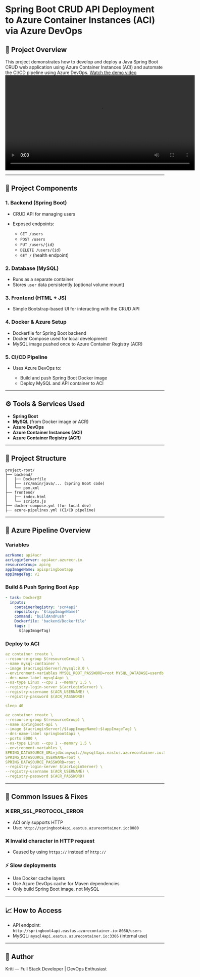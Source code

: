 # Spring Boot CRUD API Deployment to Azure Container Instances (ACI) via Azure DevOps

## 🌟 Project Overview

This project demonstrates how to develop and deploy a Java Spring Boot CRUD web application using Azure Container Instances (ACI) and automate the CI/CD pipeline using Azure DevOps.
[Watch the demo video](https://github.com/yesiamkriti/celebal-final-assignment/blob/main/frontend/Untitled%20video%20-%20Made%20with%20Clipchamp.mp4)
<video src="https://github.com/yesiamkriti/celebal-final-assignment/blob/main/frontend/Untitled%20video%20-%20Made%20with%20Clipchamp.mp4" width="600" controls></video>

---

## 📄 Project Components

### 1. **Backend (Spring Boot)**

- CRUD API for managing users
- Exposed endpoints:

  - `GET /users`
  - `POST /users`
  - `PUT /users/{id}`
  - `DELETE /users/{id}`
  - `GET /` (health endpoint)

### 2. **Database (MySQL)**

- Runs as a separate container
- Stores `user` data persistently (optional volume mount)

### 3. **Frontend (HTML + JS)**

- Simple Bootstrap-based UI for interacting with the CRUD API

### 4. **Docker & Azure Setup**

- Dockerfile for Spring Boot backend
- Docker Compose used for local development
- MySQL image pushed once to Azure Container Registry (ACR)

### 5. **CI/CD Pipeline**

- Uses Azure DevOps to:

  - Build and push Spring Boot Docker image
  - Deploy MySQL and API container to ACI

---

## ⚙️ Tools & Services Used

- **Spring Boot**
- **MySQL** (from Docker image or ACR)
- **Azure DevOps**
- **Azure Container Instances (ACI)**
- **Azure Container Registry (ACR)**

---

## 📁 Project Structure

```
project-root/
├── backend/
│   ├── Dockerfile
│   ├── src/main/java/... (Spring Boot code)
│   └── pom.xml
├── frontend/
│   ├── index.html
│   └── scripts.js
├── docker-compose.yml (for local dev)
├── azure-pipelines.yml (CI/CD pipeline)
```

---

## 🚀 Azure Pipeline Overview

### **Variables**

```yaml
acrName: api4acr
acrLoginServer: api4acr.azurecr.io
resourceGroup: apirg
appImageName: apispringbootapp
appImageTag: v1
```

### **Build & Push Spring Boot App**

```yaml
- task: Docker@2
  inputs:
    containerRegistry: 'scn4api'
    repository: '$(appImageName)'
    command: 'buildAndPush'
    Dockerfile: 'backend/Dockerfile'
    tags: |
      $(appImageTag)
```

### **Deploy to ACI**

```yaml
az container create \
--resource-group $(resourceGroup) \
--name mysql-container \
--image $(acrLoginServer)/mysql:8.0 \
--environment-variables MYSQL_ROOT_PASSWORD=root MYSQL_DATABASE=userdb \
--dns-name-label mysql4api \
--os-type Linux --cpu 1 --memory 1.5 \
--registry-login-server $(acrLoginServer) \
--registry-username $(ACR_USERNAME) \
--registry-password $(ACR_PASSWORD)

sleep 40

az container create \
--resource-group $(resourceGroup) \
--name springboot-api \
--image $(acrLoginServer)/$(appImageName):$(appImageTag) \
--dns-name-label springboot4api \
--ports 8080 \
--os-type Linux --cpu 1 --memory 1.5 \
--environment-variables \
SPRING_DATASOURCE_URL=jdbc:mysql://mysql4api.eastus.azurecontainer.io:3306/userdb \
SPRING_DATASOURCE_USERNAME=root \
SPRING_DATASOURCE_PASSWORD=root \
--registry-login-server $(acrLoginServer) \
--registry-username $(ACR_USERNAME) \
--registry-password $(ACR_PASSWORD)
```

---

## 🚫 Common Issues & Fixes

### ❌ ERR_SSL_PROTOCOL_ERROR

- ACI only supports HTTP
- Use: `http://springboot4api.eastus.azurecontainer.io:8080`

### ❌ Invalid character in HTTP request

- Caused by using `https://` instead of `http://`

### ⚡ Slow deployments

- Use Docker cache layers
- Use Azure DevOps cache for Maven dependencies
- Only build Spring Boot image, not MySQL

---

## 📈 How to Access

- API endpoint: `http://springboot4api.eastus.azurecontainer.io:8080/users`
- MySQL: `mysql4api.eastus.azurecontainer.io:3306` (internal use)

---

## 💼 Author

Kriti — Full Stack Developer | DevOps Enthusiast
